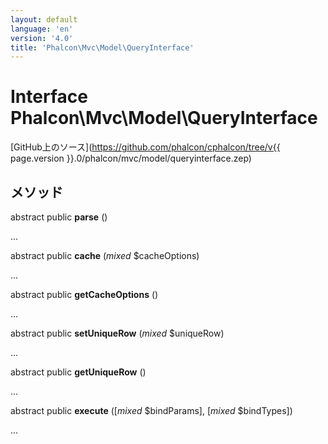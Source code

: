```yaml
---
layout: default
language: 'en'
version: '4.0'
title: 'Phalcon\Mvc\Model\QueryInterface'
---
```


# Interface **Phalcon\Mvc\Model\QueryInterface**

[GitHub上のソース](https://github.com/phalcon/cphalcon/tree/v{{ page.version }}.0/phalcon/mvc/model/queryinterface.zep)

## メソッド

abstract public **parse** ()

...

abstract public **cache** (*mixed* $cacheOptions)

...

abstract public **getCacheOptions** ()

...

abstract public **setUniqueRow** (*mixed* $uniqueRow)

...

abstract public **getUniqueRow** ()

...

abstract public **execute** ([*mixed* $bindParams], [*mixed* $bindTypes])

...